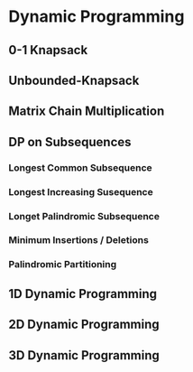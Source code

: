 # Dynamic Programming

## 0-1 Knapsack

## Unbounded-Knapsack

## Matrix Chain Multiplication

## DP on Subsequences

### Longest Common Subsequence

### Longest Increasing Susequence

### Longet Palindromic Subsequence

### Minimum Insertions / Deletions

### Palindromic Partitioning

## 1D Dynamic Programming

## 2D Dynamic Programming

## 3D Dynamic Programming
